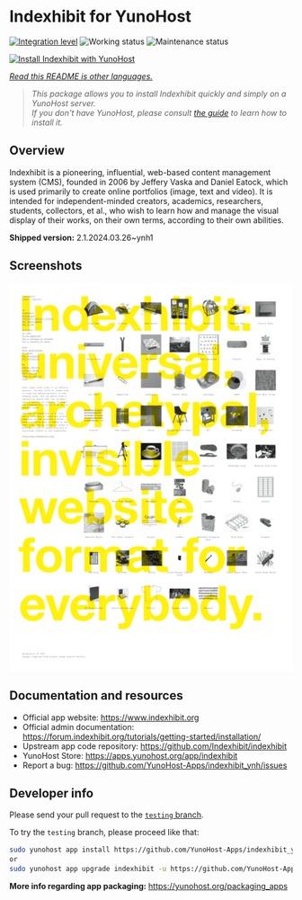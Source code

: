 <!--
N.B.: This README was automatically generated by <https://github.com/YunoHost/apps/tree/master/tools/readme_generator>
It shall NOT be edited by hand.
-->

# Indexhibit for YunoHost

[![Integration level](https://dash.yunohost.org/integration/indexhibit.svg)](https://dash.yunohost.org/appci/app/indexhibit) ![Working status](https://ci-apps.yunohost.org/ci/badges/indexhibit.status.svg) ![Maintenance status](https://ci-apps.yunohost.org/ci/badges/indexhibit.maintain.svg)

[![Install Indexhibit with YunoHost](https://install-app.yunohost.org/install-with-yunohost.svg)](https://install-app.yunohost.org/?app=indexhibit)

*[Read this README is other languages.](./ALL_README.md)*

> *This package allows you to install Indexhibit quickly and simply on a YunoHost server.*  
> *If you don't have YunoHost, please consult [the guide](https://yunohost.org/install) to learn how to install it.*

## Overview

Indexhibit is a pioneering, influential, web-based content management system (CMS), founded in 2006 by Jeffery Vaska and Daniel Eatock, which is used primarily to create online portfolios (image, text and video).
It is intended for independent-minded creators, academics, researchers, students, collectors, et al., who wish to learn how and manage the visual display of their works, on their own terms, according to their own abilities.


**Shipped version:** 2.1.2024.03.26~ynh1

## Screenshots

![Screenshot of Indexhibit](./doc/screenshots/146_indexhibit.png)

## Documentation and resources

- Official app website: <https://www.indexhibit.org>
- Official admin documentation: <https://forum.indexhibit.org/tutorials/getting-started/installation/>
- Upstream app code repository: <https://github.com/Indexhibit/indexhibit>
- YunoHost Store: <https://apps.yunohost.org/app/indexhibit>
- Report a bug: <https://github.com/YunoHost-Apps/indexhibit_ynh/issues>

## Developer info

Please send your pull request to the [`testing` branch](https://github.com/YunoHost-Apps/indexhibit_ynh/tree/testing).

To try the `testing` branch, please proceed like that:

```bash
sudo yunohost app install https://github.com/YunoHost-Apps/indexhibit_ynh/tree/testing --debug
or
sudo yunohost app upgrade indexhibit -u https://github.com/YunoHost-Apps/indexhibit_ynh/tree/testing --debug
```

**More info regarding app packaging:** <https://yunohost.org/packaging_apps>
